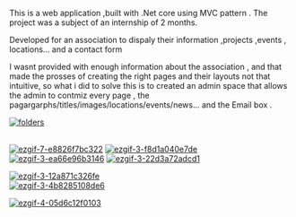 This is a web application ,built with .Net core using MVC pattern .
The project was a subject of an internship of 2 months.

Developed for an association to dispaly their information ,projects ,events , locations... and a contact form

I wasnt provided with enough information about the association , and that made the prosses of creating the right pages and their layouts not that intuitive,
so what i did to solve this is to created an admin space that allows the admin to contmiz every page , the pagargarphs/titles/images/locations/events/news... and the Email box .

<a href="https://ibb.co/cFGdzMs"><img src="https://i.ibb.co/ncHShZK/folders.png" alt="folders" border="0"></a><br /><a target='_blank' href='https://imgbb.com/'></a><br />

<a href="https://imgbb.com/"><img src="https://i.ibb.co/S0vh8HW/ezgif-7-e8826f7bc322.gif" alt="ezgif-7-e8826f7bc322" border="0"></a>
<a href="https://imgbb.com/"><img src="https://i.ibb.co/ZLsP4Jy/ezgif-3-f8d1a040e7de.gif" alt="ezgif-3-f8d1a040e7de" border="0"></a>
<a href="https://imgbb.com/"><img src="https://i.ibb.co/C1KzRcn/ezgif-3-ea66e96b3146.gif" alt="ezgif-3-ea66e96b3146" border="0"></a>
<a href="https://imgbb.com/"><img src="https://i.ibb.co/phzs719/ezgif-3-22d3a72adcd1.gif" alt="ezgif-3-22d3a72adcd1" border="0"></a><br /><a target='_blank' href='https://imgbb.com/'>
  
  <a href="https://imgbb.com/"><img src="https://i.ibb.co/SRD2FpP/ezgif-3-12a871c326fe.gif" alt="ezgif-3-12a871c326fe" border="0"></a><br /><a target='_blank' href='https://imgbb.com/'></a>
  <a href="https://imgbb.com/"><img src="https://i.ibb.co/3yczjY1/ezgif-3-4b8285108de6.gif" alt="ezgif-3-4b8285108de6" border="0"></a>
  
  <a href="https://imgbb.com/"><img src="https://i.ibb.co/2cCm4X5/ezgif-4-05d6c12f0103.gif" alt="ezgif-4-05d6c12f0103" border="0"></a>

